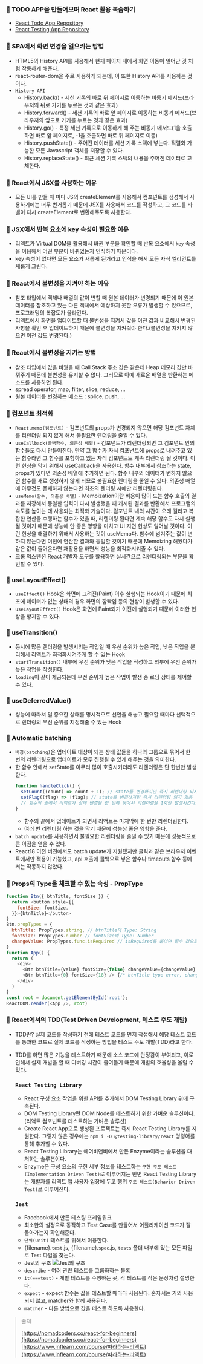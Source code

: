 ### 📌 TODO APP을 만들어보며 React 활용 복습하기

- [React Todo App Repository](https://github.com/DINGUNOTE/react-todo)
- [React Testing App Repository](https://github.com/DINGUNOTE/react-testing-app)

### 📌 SPA에서 화면 변경을 일으키는 방법

- HTML5의 History API를 사용해서 현재 페이지 내에서 화면 이동이 일어난 것 처럼 작동하게 해준다.
- react-router-dom을 주로 사용하게 되는데, 이 또한 History API를 사용하는 것이다.
- `History API`
  - History.back() - 세션 기록의 바로 뒤 페이지로 이동하는 비동기 메서드(브라우저의 뒤로 가기를 누르는 것과 같은 효과)
  - History.forward() - 세션 기록의 바로 앞 페이지로 이동하는 비동기 메서드(브라우저의 앞으로 가기를 누르는 것과 같은 효과)
  - History.go() - 특정 세션 기록으로 이동하게 해 주는 비동기 메서드(1을 호출하면 바로 앞 페이지로, -1을 호출하면 바로 뒤 페이지로 이동)
  - History.pushState() - 주어진 데이터를 세션 기록 스택에 넣는다. 직렬화 가능한 모든 Javascript 객체를 저장할 수 있다.
  - History.replaceState() - 최근 세션 기록 스택의 내용을 주어진 데이터로 교체한다.

### 📌 React에서 JSX를 사용하는 이유

- 모든 UI를 만들 때 마다 JS의 createElement를 사용해서 컴포넌트를 생성해서 사용하기에는 너무 번거롭기 때문에 JSX를 사용해서 코드를 작성하고, 그 코드를 바벨이 다시 createElement로 변환해주도록 사용한다.

### 📌 JSX에서 반복 요소에 key 속성이 필요한 이유

- 리액트가 Virtual DOM을 활용해서 바뀐 부분을 확인할 때 반복 요소에서 `key` 속성을 이용해서 어떤 부분이 바뀌었는지 인식하기 때문이다.
- key 속성이 없다면 모든 요소가 새롭게 된거라고 인식을 해서 모든 자식 엘리먼트를 새롭게 그린다.

### 📌 React에서 불변성을 지켜야 하는 이유

- 참조 타입에서 객체나 배열의 값이 변할 때 원본 데이터가 변경되기 때문에 이 원본 데이터를 참조하고 있는 다른 객체에서 예상하지 못한 오류가 발생할 수 있으므로, 프로그래밍의 복잡도가 올라간다.
- 리액트에서 화면을 업데이트할 때 불변성을 지켜서 값을 이전 값과 비교해서 변경된 사항을 확인 후 업데이트하기 때문에 불변성을 지켜줘야 한다.(불변성을 지키지 않으면 이전 값도 변경된다.)

### 📌 React에서 불변성을 지키는 방법

- 참조 타입에서 값을 바꿨을 때 Call Stack 주소 값은 같은데 Heap 메모리 값만 바꿔주기 때문에 불변성을 유지할 수 없다. 그러므로 아예 새로운 배열을 반환하는 메소드를 사용하면 된다.
- spread operator, map, filter, slice, reduce, ...
- 원본 데이터를 변경하는 메소드 : splice, push, ...

### 📌 컴포넌트 최적화

- `React.memo(컴포넌트)` - 컴포넌트의 props가 변경되지 않으면 해당 컴포넌트 자체를 리렌더링 되지 않게 해서 불필요한 렌더링을 줄일 수 있다.
- `useCallback(콜백함수, 의존성 배열)` - 컴포넌트가 리렌더링되면 그 컴포넌트 안의 함수들도 다시 만들어진다. 만약 그 함수가 자식 컴포넌트에 props로 내려주고 있는 함수라면 그 함수를 포함하고 있는 자식 컴포넌트도 계속 리렌더링 될 것이다. 이런 현상을 막기 위해서 useCallback을 사용한다. 함수 내부에서 참조하는 state, props가 있다면 의존성 배열에 추가하면 된다. 함수 내부의 데이터가 변하지 않으면 함수를 새로 생성하지 않게 되므로 불필요한 렌더링을 줄일 수 있다. 의존성 배열에 아무것도 존재하지 않는다면 최초의 렌더링 시에만 리렌더링된다.
- `useMemo(함수, 의존성 배열)` - Memoization이란 비용이 많이 드는 함수 호출의 결과를 저장해서 동일한 입력이 다시 발생했을 때 캐시된 결과를 반환해서 프로그램의 속도를 높이는 데 사용되는 최적화 기술이다. 컴포넌트 내의 시간이 오래 걸리고 복잡한 연산을 수행하는 함수가 있을 때, 리렌더링 된다면 계속 해당 함수도 다시 실행될 것이기 때문에 성능에 안 좋은 영향을 미치고 UI 지연 현상도 일어날 것이다. 이런 현상을 해결하기 위해서 사용하는 것이 useMemo다. 함수에 넘겨주는 값이 변하지 않는다면 이전에 연산한 결과와 동일할 것이기 때문에 Memoizing 해뒀다가 같은 값이 들어온다면 재활용을 하면서 성능을 최적화시켜줄 수 있다.
- 크롬 익스텐션 React 개발자 도구를 활용하면 실시간으로 리렌더링되는 부분을 확인할 수 있다.

### 📌 useLayoutEffect()

- `useEffect()` Hook은 화면에 그려진(Paint) 이후 실행되는 Hook이기 때문에 최초에 데이터가 없는 상태의 경우 화면의 깜빡임 등의 현상이 발생할 수 있다.
- `useLayoutEffect()` Hook은 화면에 Paint되기 이전에 실행되기 때문에 이러한 현상을 방지할 수 있다.

### 📌 useTransition()

- 동시에 많은 렌더링을 발생시키는 작업일 때 우선 순위가 높은 작업, 낮은 작업을 분리해서 리액트가 최적화시켜주게 할 수 있는 Hook
- `startTransition()` 내부에 우선 순위가 낮은 작업을 작성하고 외부에 우선 순위가 높은 작업을 작성한다.
- `loading`이 같이 제공되는데 우선 순위가 높은 작업이 발생 중 로딩 상태를 제어할 수 있다.

### 📌 useDeferredValue()

- 성능에 따라서 덜 중요한 상태를 명시적으로 선언을 해놓고 필요할 때마다 선택적으로 렌더링의 우선 순위를 지정해줄 수 있는 Hook

### 📌 Automatic batching

- `배칭(batching)`은 업데이트 대상이 되는 상태 값들을 하나의 그룹으로 묶어서 한 번의 리렌더링으로 업데이트가 모두 진행될 수 있게 해주는 것을 의미한다.
- 한 함수 안에서 setState를 아무리 많이 호출시키더라도 리렌더링은 단 한번만 발생한다.
  ```javascript
  function handleClick() {
    setCount((count) => count + 1); // state를 변경하지만 즉시 리렌더링 되지 않음
    setFlag((flag) => !flag); // state를 변경하지만 즉시 리렌더링 되지 않음
    // 함수의 끝에서 리액트가 상태 변경을 한 번에 묶어서 리렌더링을 1회만 발생시킨다.
  }
  ```
  - 함수의 끝에서 업데이트가 되면서 리액트는 마지막에 한 번만 리렌더링한다.
  - 여러 번 리렌더링 하는 것을 막기 때문에 성능상 좋은 영향을 준다.
- `batch update`를 사용하면서 불필요한 리렌더링을 줄일 수 있기 때문에 성능적으로 큰 이점을 얻을 수 있다.
- React18 이전 버전에서도 batch update가 지원됐지만 클릭과 같은 브라우저 이벤트에서만 적용이 가능했고, api 호출에 콜백으로 넣은 함수나 timeouts 함수 등에서는 작동하지 않았다.

### 📌 Props의 Type을 체크할 수 있는 속성 - PropType

```javascript
function Btn({ btnTitle, fontSize }) {
  return <button style={{
    fontSize: fontSize,
  }}>{btnTitle}</button>
}
Btn.propTypes = {
  btnTitle: PropTypes.string, // btnTitle의 Type: String
  fontSize: PropTypes.number // fontSize의 Type: Number
  changeValue: PropTypes.func.isRequired // isRequired를 붙이면 필수 값으로 설정
}
function App() {
  return (
    <div>
      <Btn btnTitle={value} fontSize={false} changeValue={changeValue} /> {/* fontSize type error */}
      <Btn btnTitle={0} fontSize={18} /> {/* btnTitle type error, changeValue 없음 error */}
    </div>
  )
}
const root = document.getElementById('root');
ReactDOM.render(<App />, root)
```

### 📌 React에서의 TDD(Test Driven Development, 테스트 주도 개발)

- TDD란? 실제 코드를 작성하기 전에 테스트 코드를 먼저 작성해서 해당 테스트 코드를 통과한 코드로 실제 코드를 작성하는 방법을 테스트 주도 개발(TDD)라고 한다.
- TDD를 하면 많은 기능을 테스트하기 때문에 소스 코드에 안정감이 부여되고, 이로 인해서 실제 개발을 할 때 디버깅 시간이 줄어들기 때문에 개발의 효율성을 올릴 수 있다.

  ### `React Testing Library`

  - React 구성 요소 작업을 위한 API를 추가해서 DOM Testing Library 위에 구축된다.
  - DOM Testing Library란 DOM Node를 테스트하기 위한 가벼운 솔루션이다.(리액트 컴포넌트를 테스트하는 가벼운 솔루션)
  - Create React App으로 생성된 프로젝트는 즉시 React Testing Library를 지원한다. 그렇지 않은 경우에는 `npm i -D @testing-library/react` 명령어를 통해 추가할 수 있다.
  - React Testing Library는 에어비앤비에서 만든 Enzyme이라는 솔루션을 대처하는 솔루션이다.
  - Enzyme은 구성 요소의 구현 세부 정보를 테스트하는 `구현 주도 테스트(Implementation Driven Test)`로 이루어지는 반면 React Testing Library는 개발자를 리액트 앱 사용자 입장에 두고 행위 `주도 테스트(Behavior Driven Test)`로 이루어진다.

  ### `Jest`

  - Facebook에서 만든 테스팅 프레임워크
  - 최소한의 설정으로 동작하고 Test Case를 만들어서 어플리케이션 코드가 잘 돌아가는지 확인해준다.
  - `단위(Unit)` 테스트를 위해서 이용한다.
  - {filename}.`test`.js, {filename}.`spec`.js, `tests` 폴더 내부에 있는 모든 파일로 Test 파일을 찾는다.
  - Jest의 구조
    <img alt="Jest의 구조" src="https://user-images.githubusercontent.com/89335307/206849161-04f57d88-6355-4521-85ca-24873fdc0f8f.png">
  - `describe` - 여러 관련 테스트를 그룹화하는 블록
  - `it(===test)` - 개별 테스트를 수행하는 곳, 각 테스트를 작은 문장처럼 설명한다.
  - `expect` - expect 함수는 값을 테스트할 때마다 사용된다. 혼자서는 거의 사용되지 않고, matcher와 함께 사용된다.
  - `matcher` - 다른 방법으로 값을 테스트 하도록 사용한다.

> 출처<br>
>
> [https://nomadcoders.co/react-for-beginners](https://nomadcoders.co/react-for-beginners) <br>[https://www.inflearn.com/course/따라하는-리액트](https://www.inflearn.com/course/따라하는-리액트)
